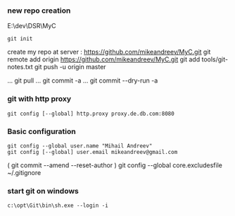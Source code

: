 


### new repo creation
E:\dev\DSR\MyC

	git init
create my repo at server : https://github.com/mikeandreev/MyC.git
	git remote add origin https://github.com/mikeandreev/MyC.git
	git add tools/git-notes.txt
	git push -u origin master

...
	git pull
...
	git commit -a
...
	git commit --dry-run -a

### git with http proxy
	git config [--global] http.proxy proxy.de.db.com:8080

### Basic configuration
	git config --global user.name "Mihail Andreev"
	git config [--global] user.email mikeandreev@gmail.com

(    git commit --amend --reset-author )
	git config --global core.excludesfile ~/.gitignore

### start git on windows
	c:\opt\Git\bin\sh.exe --login -i


